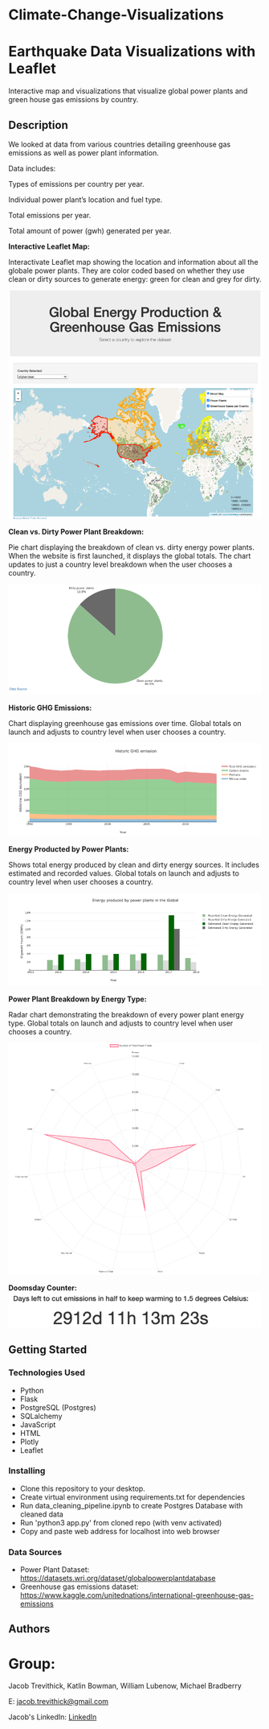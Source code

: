 # Climate-Change-Visualizations

# Earthquake Data Visualizations with Leaflet 

Interactive map and visualizations that visualize global power plants and green house gas emissions by country. 

## Description

We looked at data from various countries detailing greenhouse gas emissions as well as power plant information.

Data includes:

Types of emissions per country per year.

Individual power plant’s location and fuel type.

Total emissions per year.

Total amount of power (gwh) generated per year.


**Interactive Leaflet Map:**

Interactivate Leaflet map showing the location and information about all the globale power plants. They are color coded based on whether they use clean or dirty sources to generate energy: green for clean and grey for dirty.

![Interactive Leaflet Map](https://github.com/JacobTrevithick/Climate-Change-Visualizations/blob/main/Images/Title_Map.png)

**Clean vs. Dirty Power Plant Breakdown:**

Pie chart displaying the breakdown of clean vs. dirty energy power plants. When the website is first launched, it displays the global totals. The chart updates to just a country level breakdown when the user chooses a country.

![Pie Chart](https://github.com/JacobTrevithick/Climate-Change-Visualizations/blob/main/Images/Pie_chart.png)

**Historic GHG Emissions:**

Chart displaying greenhouse gas emissions over time. Global totals on launch and adjusts to country level when user chooses a country.

![Historic GHG Emissions](https://github.com/JacobTrevithick/Climate-Change-Visualizations/blob/main/Images/Greenhouse_gas_emissions.png)

**Energy Producted by Power Plants:**

Shows total energy produced by clean and dirty energy sources. It includes estimated and recorded values. Global totals on launch and adjusts to country level when user chooses a country.

![Power Plant energy production](https://github.com/JacobTrevithick/Climate-Change-Visualizations/blob/main/Images/Energy_Production_clean_v_dirty.png)

**Power Plant Breakdown by Energy Type:**

Radar chart demonstrating the breakdown of every power plant energy type. Global totals on launch and adjusts to country level when user chooses a country.

![Power Plant energy type breakdown](https://github.com/JacobTrevithick/Climate-Change-Visualizations/blob/main/Images/Power_plant_type_radar.png)

**Doomsday Counter:**
![Doomsday Counter](https://github.com/JacobTrevithick/Climate-Change-Visualizations/blob/c63ea5cc8a825d7a65be15d0731da24d290968f7/Images/Doomsday_counter.png)

## Getting Started

### Technologies Used 

* Python
* Flask
* PostgreSQL (Postgres)
* SQLalchemy
* JavaScript
* HTML
* Plotly
* Leaflet

### Installing

* Clone this repository to your desktop.
* Create virtual environment using requirements.txt for dependencies
* Run data_cleaning_pipeline.ipynb to create Postgres Database with cleaned data
* Run 'python3 app.py' from cloned repo (with venv activated)
* Copy and paste web address for localhost into web browser

### Data Sources

* Power Plant Dataset: https://datasets.wri.org/dataset/globalpowerplantdatabase
* Greenhouse gas emissions dataset: https://www.kaggle.com/unitednations/international-greenhouse-gas-emissions

## Authors

# Group:
Jacob Trevithick,
Katlin Bowman,
William Lubenow,
Michael Bradberry

E: jacob.trevithick@gmail.com

Jacob's LinkedIn: [LinkedIn](https://www.linkedin.com/in/jacob-trevithick/)

